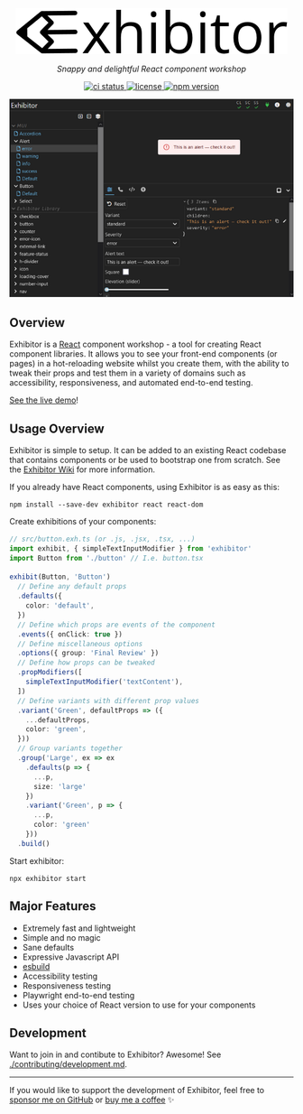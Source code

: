 <p align="center">
  <picture>
    <source media="(prefers-color-scheme: dark)" srcset="./img/wordmark-dark.png">
    <source media="(prefers-color-scheme: light)" srcset="./img/wordmark-light.png">
    <img alt="Exhibitor" src="./img/wordmark-light.png">
  </picture>
</p>

<p align="center">
  <em>Snappy and delightful React component workshop</em>
</p>

<p align="center">
  <a href="https://github.com/samhuk/exhibitor/actions/workflows/build.yaml/badge.svg" target="_blank">
    <img src="https://github.com/samhuk/exhibitor/actions/workflows/build.yaml/badge.svg" alt="ci status" />
  </a>
  <a href="https://img.shields.io/badge/License-MIT-green.svg" target="_blank">
    <img src="https://img.shields.io/badge/License-MIT-green.svg" alt="license" />
  </a>
  <a href="https://badge.fury.io/js/exhibitor.svg" target="_blank">
    <img src="https://badge.fury.io/js/exhibitor.svg" alt="npm version" />
  </a>
</p>

<div align="center">
  <img src="./img/preview-small.png" />
</div>

## Overview

Exhibitor is a [React](https://react.dev/) component workshop - a tool for creating React component libraries. It allows you to see your front-end components (or pages) in a hot-reloading website whilst you create them, with the ability to tweak their props and test them in a variety of domains such as accessibility, responsiveness, and automated end-to-end testing.

[See the live demo](https://demo.exhibitor.dev)!

## Usage Overview

Exhibitor is simple to setup. It can be added to an existing React codebase that contains components or be used to bootstrap one from scratch. See the [Exhibitor Wiki](https://github.com/samhuk/exhibitor/wiki) for more information.

If you already have React components, using Exhibitor is as easy as this:

```
npm install --save-dev exhibitor react react-dom
```

Create exhibitions of your components:

```typescript
// src/button.exh.ts (or .js, .jsx, .tsx, ...)
import exhibit, { simpleTextInputModifier } from 'exhibitor'
import Button from './button' // I.e. button.tsx

exhibit(Button, 'Button')
  // Define any default props
  .defaults({
    color: 'default',
  })
  // Define which props are events of the component
  .events({ onClick: true })
  // Define miscellaneous options
  .options({ group: 'Final Review' })
  // Define how props can be tweaked
  .propModifiers([
    simpleTextInputModifier('textContent'),
  ])
  // Define variants with different prop values
  .variant('Green', defaultProps => ({
    ...defaultProps,
    color: 'green',
  }))
  // Group variants together
  .group('Large', ex => ex
    .defaults(p => {
      ...p,
      size: 'large'
    })
    .variant('Green', p => {
      ...p,
      color: 'green'
    }))
  .build()
```

Start exhibitor:

```
npx exhibitor start
```

## Major Features

* Extremely fast and lightweight
* Simple and no magic
* Sane defaults
* Expressive Javascript API
* [esbuild](https://esbuild.github.io/)
* Accessibility testing
* Responsiveness testing
* Playwright end-to-end testing
* Uses your choice of React version to use for your components

## Development

Want to join in and contibute to Exhibitor? Awesome! See [./contributing/development.md](./contributing/development.md).

---

If you would like to support the development of Exhibitor, feel free to [sponsor me on GitHub](https://github.com/sponsors/samhuk) or [buy me a coffee](https://www.buymeacoffee.com/samhuk) ✨
